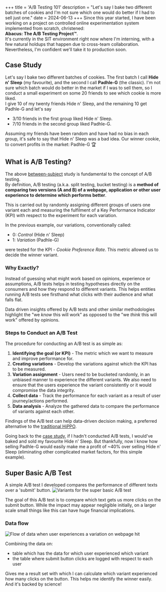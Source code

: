 +++
title = 'A/B Testing 101'
description = "Let's say I bake two different batches of cookies and I'm not sure which one would do better if I had to sell just one."
date = 2024-06-13
+++
Since this year started, I have been working on a project on controlled online experimentation system implemented from scratch, christened:  
**Abacus: The A/B Testing Project™**.  
It's currently in the SIT environment right now where I'm interning, with a few natural holdups that happen due to cross-team collaboration. Nevertheless, I'm confident we'll take it to production soon.

## Case Study
Let's say I bake two different batches of cookies. The first batch I call **Hide n' Sleep** (my favourite), and the second I call **Padhle-G** (the classic). I'm not sure which batch would do better in the market if I was to sell them, so I conduct a small experiment on some 20 friends to see which cookie is more liked.  
I give 10 of my twenty friends Hide n' Sleep, and the remaining 10 get Padhle-G and let's say
* 3/10 friends in the first group liked Hide n' Sleep.
* 7/10 friends in the second group liked Padhle-G.
  
Assuming my friends have been random and have had no bias in each group, it's safe to say that Hide n' Sleep was a bad idea. Our winner cookie, to convert profits in the market: Padhle-G 🏆

## What is A/B Testing?
The above [between-subject](https://en.wikipedia.org/wiki/Between-group_design_experiment) study is fundamental to the concept of A/B testing.  
By definition, A/B testing (a.k.a. split testing, bucket testing) is a **method of comparing two versions (A and B) of a webpage, application or other user experience to determine which performs better**.  

This is carried out by randomly assigning different groups of users one variant each and measuring the fulfilment of a Key Performance Indicator (KPI) with respect to the experiment for each variation.  

In the previous example, our variations, conventionally called:
* 0: _Control_ (Hide n' Sleep)
* 1: _Variation_ (Padhle-G) 

were tested for the KPI - _Cookie Preference Rate_. This metric allowed us to decide the winner variant.

### Why Exactly?
Instead of guessing what might work based on opinions, experience or assumptions, A/B tests helps in testing hypotheses directly on the consumers and how they respond to different variants. This helps entities running A/B tests see firsthand what clicks with their audience and what falls flat.  

Data driven insights offered by A/B tests and other similar methodologies highlight the "we _know_ this will work" as opposed to the "we _think_ this will work" offered by opinions.

### Steps to Conduct an A/B Test
The procedure for conducting an A/B test is as simple as:
1. **Identifying the goal (or KPI)** - The metric which we want to measure and improve performance for.
2. **Creating variations** - Develop the variations against which the KPI has to be measured.
3. **Variation assignment** - Users need to be bucketed randomly, in an unbiased manner to experience the different variants. We also need to ensure that the users experience the variant consistently or it would compromise the data integrity.
4. **Collect data** - Track the performance for each variant as a result of user journey/actions performed.
5. **Data analysis** - Analyze the gathered data to compare the performance of variants against each other.

Findings of the A/B test can help data-driven decision making, a preferred alternative to the [traditional HiPPO](https://www.forbes.com/sites/bernardmarr/2017/10/26/data-driven-decision-making-beware-of-the-hippo-effect/).  

Going back to the [case study](#case-study), if I hadn't conducted A/B tests, I would've baked and sold my favourite Hide n' Sleep. But thankfully, now I know how selling Padhle-G would easily make me a profit of ~40% over selling Hide n' Sleep (eliminating other complicated market factors, for this simple example).

## Super Basic A/B Test
A simple A/B test I developed compares the performance of different texts over a 'submit' button.
![](https://github.com/osBins/blog-hugo/assets/70942982/c94131ad-8cd7-4b1f-991d-437ac4230312#small "Variants for the super basic A/B test")

The goal of this A/B test is to compare which text gets us more clicks on the submit button. While the impact may appear negligible initially, on a larger scale small things like this can have huge financial implications.  

### Data flow
![](https://github.com/osBins/blog-hugo/assets/70942982/5a1b49a4-8a92-4b87-b3a6-51bae410a9ba#small "Flow of data when user experiences a variation on webpage hit")

Combining the data on: 
* table which has the data for which user experienced which variant 
* the table where submit button clicks are logged with respect to each user
  
Gives me a result set with which I can calculate which variant experienced how many clicks on the button. This helps me identify the winner easily. And it's backed by science!